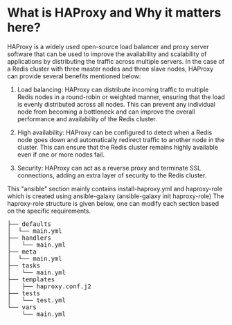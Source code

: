 # What is HAProxy and Why it matters here?
HAProxy is a widely used open-source load balancer and proxy server software that can be used to improve the availability and scalability of applications by distributing the traffic across multiple servers. In the case of a Redis cluster with three master nodes and three slave nodes, HAProxy can provide several benefits mentioned below:

1. Load balancing: HAProxy can distribute incoming traffic to multiple Redis nodes in a round-robin or weighted manner, ensuring that the load is evenly distributed across all nodes. This can prevent any individual node from becoming a bottleneck and can improve the overall performance and availability of the Redis cluster.

2. High availability: HAProxy can be configured to detect when a Redis node goes down and automatically redirect traffic to another node in the cluster. This can ensure that the Redis cluster remains highly available even if one or more nodes fail.

3. Security: HAProxy can act as a reverse proxy and terminate SSL connections, adding an extra layer of security to the Redis cluster.


This "ansible" section mainly contains install-haproxy.yml and haproxy-role which is created using ansible-galaxy (ansible-galaxy init haproxy-role) 
The haproxy-role structure is given below, one can modify each section based on the specific requirements.

<pre>
├── defaults
│  └── main.yml
├── handlers
│   └── main.yml
├── meta
│  └── main.yml
├── tasks
│   └── main.yml
├── templates
│   ├── haproxy.conf.j2
├── tests
│   └── test.yml
└── vars
    └── main.yml
</pre>

